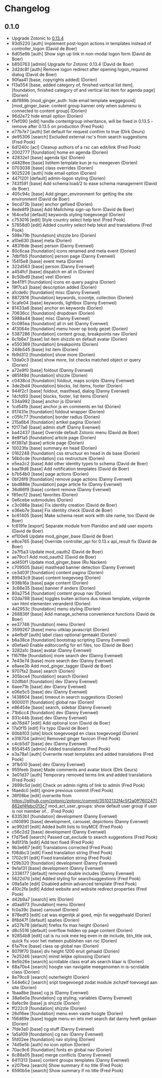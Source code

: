 # Changelog

## 0.1.0

- Upgrade Zotonic to [0.13.4](https://github.com/zotonic/zotonic/releases/tag/release-0.13.4)
- 93d5220 [auth] Implement post-logon actions in templates instead of controller_logon (David de Boer)
- 6d05e9b [auth] Show sign up link in non-modal logon form (David de Boer)
- b850763 [admin] Upgrade for Zotonic 0.13.4 (David de Boer)
- 2d2dc8f [auth] Remove logon redirect after opening logon_required dialog (David de Boer)
- 90faa41 [base, copyrights added] (Dorien)
- f13a554 [base, added category of, finished vertical list item], [foundation, finished category of and vertical list item for agenda page] (Dorien)
- dbf989b [mod_ginger_auth: hide email template weggegooid][mod_ginger_base: content group banner only when submenu is connected to content group] (Dorien)
- 96d2e72 hide email option (Dorien)
- f7ef090 [edit] handle contentgroup inheritance, will be fixed in 0.13.5 - remove after 0.13.5 on production (Fred Pook)
- e77b7e7 [auth] Set default for request confirm to true (Dirk Geurs)
- de95306 [search] Excluded external rsc's from search suggestions (Fred Pook)
- 6d1240c [acl] Cleanup authors of a rsc can edit/link (Fred Pook)
- 2002777 [foundation] home en agenda (Dorien)
- 42832e1 [base] agenda lijst (Dorien)
- d4828ee [base] listitem template kun je nu meegeven (Dorien)
- 0703038 [base] class overrides (Dorien)
- 9025226 [auth] hide email option (Dorien)
- 4471201 [default] admin-logon styling (Dorien)
- 7431591 [base] Add schema:load/2 to ease schema management (David de Boer)
- 405c94c [base] Add ginger_environment for getting the site environment (David de Boer)
- 9ecd73b [base] anchor gefixed (Dorien)
- 8ede8f9 [base] Add Mailchimp sign-up form (David de Boer)
- 164ce5d [default] keywords styling toegevoegd (Dorien)
- c753016 [edit] Style country select help text (Fred Pook)
- 57858d0 [edit] Added country select help tekst and translations (Fred Pook)
- 598e79b [foundation] shizzle bro (Dorien)
- a10e630 [base] meta (Dorien)
- 48316de [base] person (Danny Evenwel)
- 80c6caa [foundation] icons renamed and meta event (Dorien)
- 7dbf1b5 [foundation] person page (Danny Evenwel)
- 15415e8 [base] event meta (Dorien)
- 322d563 [base] person (Danny Evenwel)
- a454fcf [base] dispatch en all in (Dorien)
- 8c50bd9 [base] veel (Dorien)
- 9e411f1 [foundation] icons en query pagina (Dorien)
- 19f7ca3 [base] description added (Dorien)
- a1cde6c [foundation] misc (Danny Evenwel)
- 8872816 [foundation] keywords, icoontje, collection (Dorien)
- 5cafe04 [base] keywords, lightbox (Danny Evenwel)
- 81433a6 [base] anchor en keywords (Dorien)
- 70636cc [foundation] dropdown (Dorien)
- 5988a44 [base] misc (Danny Evenwel)
- 0c085ea [foundation] all in set (Danny Evenwel)
- 4f3064e [foundation] menu hover op body gezet (Dorien)
- 5387286 [foundation] content group, breakpoints nav (Dorien)
- 6c1b6e7 [base] list item shizzle en default avatar (Dorien)
- e550369 [foundation] breakpoints (Dorien)
- 248b545 [base] list item (Dorien)
- fb9d312 [foundation] show more (Dorien)
- 13da0c3 [base] show more, list checks matched object or query (Dorien)
- a72e9f0 [base] foldout (Danny Evenwel)
- d65f49d [foundation] shizzle (Dorien)
- c0438cd [foundation] foldout, maps scripts (Danny Evenwel)
- 3de2bd4 [foundation] blocks, list items, footer (Dorien)
- 944f2c1 [base] foldout, masthead, dialog (Danny Evenwel)
- 14cfd93 [base] blocks, footer, list items (Dorien)
- 534a992 [base] anchor js (Dorien)
- 1cd54fb [base] anchor js en comments en list (Dorien)
- 917431e [foundation] foldout wrapper (Dorien)
- c05fc77 [foundation] border radius (Dorien)
- 215a6b4 [foundation] artikel pagina (Dorien)
- f0177a6 [base] admin stuff (Danny Evenwel)
- ba42437 [base] Override default Zotonic menu (David de Boer)
- 8e8f1a5 [foundation] article page (Dorien)
- 6f397a1 [base] article page (Dorien)
- 10023fa [base] summary en head (Dorien)
- 0162248 [foundation] css structuur en head in de base (Dorien)
- 56b0cde [foundation] css restructure (Dorien)
- e5ea2c2 [base] Add other identity types to schema (David de Boer)
- baa19d8 [base] Add notification templates (David de Boer)
- b7b54b0 [base] page actions (Dorien)
- 0bf26f6 [foundation] remove page actions (Danny Evenwel)
- bbd888e [foundation] page article fix (Danny Evenwel)
- 36d66f9 [base] content remove (Danny Evenwel)
- f85ecf2 [base] favorites (Dorien)
- 0e6cebe submodules (Dorien)
- c3c086a [base] Fix identity creation (David de Boer)
- e36eb7e [base] Fix identity check (David de Boer)
- bc61405 [base] Make schema reset work with site name, too (David de Boer)
- fc6191e [export] Separate module from Planidoo and add user exports (David de Boer)
- ef100e6 Update mod_ginger_base (David de Boer)
- e8ce765 [base] Override controller_api for 0.13.x api_result fix (David de Boer)
- 2a7f5a3 Update mod_oauth2 (David de Boer)
- ae79cc1 Add mod_oauth2 (David de Boer)
- ad450f1 Update mod_ginger_base (Ru Nacken)
- c709505 [base] masthead banner detection (Danny Evenwel)
- ce3d03f [foundation] content pagina (Dorien)
- 89943c9 [base] content toegevoeg (Dorien)
- 938b16a [base] page content (Dorien)
- 3c68e35 [base] banner if anders (Dorien)
- 80a2754 [foundation] content group nav (Dorien)
- 02da788 [base] toggles buiten actions dus nieuw template, volgorde van html elementen veranderd (Dorien)
- 4d2953c [foundation] menu styling (Dorien)
- 268836f [base] Add manage_schema convenience functions (David de Boer)
- ee37748 [foundation] menu (Dorien)
- 3599267 [base] menu uitklap javascript (Dorien)
- a4efbdf [auth] label class optional gemaakt (Dorien)
- b6a38ce [foundation] bootstrap scripting (Danny Evenwel)
- d0efae0 Enable editorconfig for erl files, too (David de Boer)
- 3282a1c [base] avatar (Danny Evenwel)
- f167f8e [foundation] more search dev (Danny Evenwel)
- 7e43e74 [base] more search dev (Danny Evenwel)
- e8aee3b Add mod_ginger_tagger (David de Boer)
- 9707fa2 [base] search (Dorien)
- 305bce4 [foundation] search (Dorien)
- 02dfbb1 [foundation] dev (Danny Evenwel)
- 6aee71b [base] dev (Danny Evenwel)
- e06e5c5 [base] dev (Danny Evenwel)
- 1438604 [base] timeout in search suggestions (Dorien)
- 9000011 [foundation] global nav (Dorien)
- e86454e [base] search, sidebar (Danny Evenwel)
- 71b6cc4 [foundation] dev (Danny Evenwel)
- 931c44b [base] dev (Danny Evenwel)
- ab76d47 [edit] Add optional icon (David de Boer)
- 17a0f15 [edit] Fix typo (David de Boer)
- 60bb103 [site] block toegevoegd en class toegevoegd (Dorien)
- e316704 [admin] Removed ginger favicon (Fred Pook)
- c4cb5d7 [base] dev (Danny Evenwel)
- 8554545 [admin] Added translations (Fred Pook)
- e3a78a1 [auth] Overwrite reset templates and added translations (Fred Pook)
- 3f1b510 [base] dev (Danny Evenwel)
- 955feeb [base] Made comments and avatar block (Dirk Geurs)
- 3e01d37 [auth] Temporary removed terms link and added translations (Fred Pook)
- 2699c5d [edit] Check on admin rights of link to admin (Fred Pook)
- f4aedc0 [edit] ignore previous commit (Fred Pook)
- 36f08be [edit] overwrite from https://github.com/zotonic/zotonic/commit/35102132f4c5f2a0ff7602471862ef4febc013c7 mod_acl_user_groups: show default user group if user is not member of… (Fred Pook)
- 63353b1 [foundation] development (Danny Evenwel)
- cf40890 [base] development, carousel, depictions (Danny Evenwel)
- ac992d1 [edit] Added bullit lists to tinyMCE (Fred Pook)
- c56c2d2 [base] development (Danny Evenwel)
- f7d75e6 [search] Passed cat_exclude to search suggestions (Fred Pook)
- 9d5f31b [edit] Add text fixed (Fred Pook)
- 9b3e667 [edit] Translations corrected (Fred Pook)
- f08dbc3 [edit] Fixed translation string (Fred Pook)
- 1702c91 [edit] Fixed translation string (Fred Pook)
- f29b320 [foundation] development (Danny Evenwel)
- 9e1a131 [base] development (Danny Evenwel)
- 2336177 [default] removed double includes (Danny Evenwel)
- 5622d7d [site] Added styling for searchsuggestions (Fred Pook)
- 09a5a1e [edit] Disabled admin advanced template (Fred Pook)
- 410c2fa [edit] Added website and website redirect properties (Fred Pook)
- d42b9a7 [search] iets (Dorien)
- d0aa973 [foundation] menu (Dorien)
- fc0a39c [base] carousel (Dorien)
- 878edf3 [edit] cat was eigenlijk al goed, mijn fix weggehaald (Dorien)
- 8f8d47f [default] spaties (Dorien)
- a527b78 [default] firefox fix max height (Dorien)
- d8c5516 [default] overflow hidden op page content (Dorien)
- 92854b8 [edit] cat is nu ook mee teg even in de include, btn_title ook, quick fix voor het meteen publishen van rsc (Dorien)
- 61a7fce [base] class op global nav (Dorien)
- 8079f70 [base] div height 1200 eruit gehaald (Dorien)
- 7e25246 [search] minst lelijke oplossing (Dorien)
- 8e5b26e [search] scrollable class eraf als search klaar is (Dorien)
- 68a70e4 [search] hoogte van navigatie meegenomen in is-scrolable class (Dorien)
- 8e79cc8 [search] outerheight (Dorien)
- 544e6c2 [search] sript toegevoegd zodat module zichzelf toevoegd aan site (Dorien)
- 1baa8be [base] cg js (Danny Evenwel)
- 38a6e0a [foundation] cg styling, variables (Danny Evenwel)
- 9afec9e [base] js shizzle (Dorien)
- ff222c9 [foundation] shizzle (Dorien)
- 26d16ee [foundation] menu even vaste hoogte (Dorien)
- 156d69e [base] toggle menu en iets met search dat danny heeft gedaan (Dorien)
- 7fde3a0 [base] cg stuff (Danny Evenwel)
- 1a5a109 [foundation] cg nav (Danny Evenwel)
- 5fd02ee [foundation] nav styling (Dorien)
- 74d5e5b [auth] no icon option (Dorien)
- 70ac9c6 [foundation] fonts en global nav (Dorien)
- 6c88a05 [base] merge conflicts (Danny Evenwel)
- 6411313 [base] content groups templates (Danny Evenwel)
- e207bea [search] Show summary if no title (Fred Pook)
- 6590b5e [search] Show summary if no title (Fred Pook)

